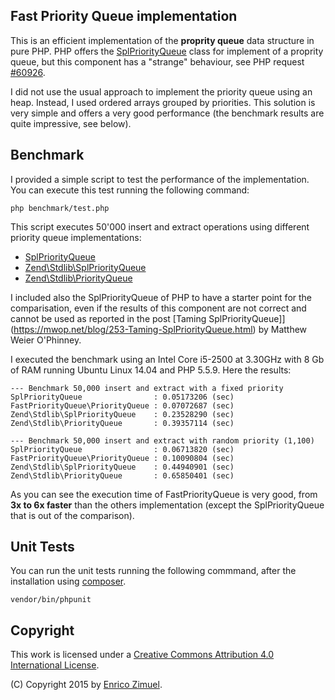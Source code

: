 ## Fast Priority Queue implementation

This is an efficient implementation of the **proprity queue** data structure in
pure PHP. PHP offers the [SplPriorityQueue](http://php.net/manual/en/class.splpriorityqueue.php)
class for implement of a proprity queue, but this component has a "strange"
behaviour, see PHP request [#60926](https://bugs.php.net/bug.php?id=60926).

I did not use the usual approach to implement the priority queue using an heap.
Instead, I used ordered arrays grouped by priorities. This solution is very simple
and offers a very good performance (the benchmark results are quite impressive,
see below).

## Benchmark

I provided a simple script to test the performance of the implementation. You
can execute this test running the following command:

```
php benchmark/test.php
```

This script executes 50'000 insert and extract operations using different
priority queue implementations:

- [SplPriorityQueue](http://php.net/manual/en/class.splpriorityqueue.php)
- [Zend\Stdlib\SplPriorityQueue](https://github.com/zendframework/zend-stdlib/blob/master/src/SplPriorityQueue.php)
- [Zend\Stdlib\PriorityQueue](https://github.com/zendframework/zend-stdlib/blob/master/src/PriorityQueue.php)

I included also the SplPriorityQueue of PHP to have a starter point for the
comparisation, even if the results of this component are not correct and cannot
be used as reported in the post [Taming SplPriorityQueue]](https://mwop.net/blog/253-Taming-SplPriorityQueue.html)
by Matthew Weier O'Phinney.

I executed the benchmark using an Intel Core i5-2500 at 3.30GHz with 8 Gb of RAM
running Ubuntu Linux 14.04 and PHP 5.5.9. Here the results:

```
--- Benchmark 50,000 insert and extract with a fixed priority
SplPriorityQueue                : 0.05173206 (sec)
FastPriorityQueue\PriorityQueue : 0.07072687 (sec)
Zend\Stdlib\SplPriorityQueue    : 0.23528290 (sec)
Zend\Stdlib\PriorityQueue       : 0.39357114 (sec)

--- Benchmark 50,000 insert and extract with random priority (1,100)
SplPriorityQueue                : 0.06713820 (sec)
FastPriorityQueue\PriorityQueue : 0.10090804 (sec)
Zend\Stdlib\SplPriorityQueue    : 0.44940901 (sec)
Zend\Stdlib\PriorityQueue       : 0.65850401 (sec)
```

As you can see the execution time of FastPriorityQueue is very good, from **3x
to 6x faster** than the others implementation (except the SplPriorityQueue that
is out of the comparison).

## Unit Tests

You can run the unit tests running the following commmand, after the installation
using [composer](https://getcomposer.org/).

```
vendor/bin/phpunit
```

## Copyright

This work is licensed under a [Creative Commons Attribution 4.0 International License](http://creativecommons.org/licenses/by/4.0/).

(C) Copyright 2015 by [Enrico Zimuel](http://www.zimuel.it).
